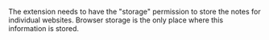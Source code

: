 The extension needs to have the "storage" permission to store the notes for individual websites. Browser storage is the only place where this information is stored.